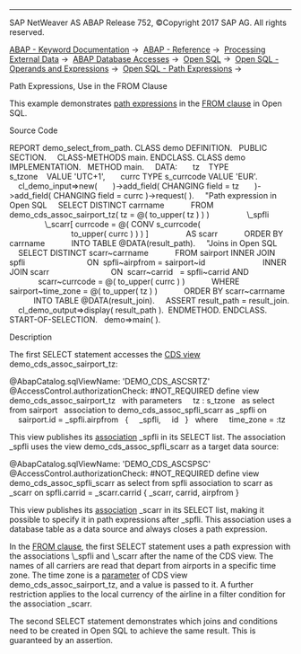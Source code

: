   

* * *

SAP NetWeaver AS ABAP Release 752, ©Copyright 2017 SAP AG. All rights reserved.

[ABAP - Keyword Documentation](javascript:call_link\('abenabap.htm'\)) →  [ABAP - Reference](javascript:call_link\('abenabap_reference.htm'\)) →  [Processing External Data](javascript:call_link\('abenabap_language_external_data.htm'\)) →  [ABAP Database Accesses](javascript:call_link\('abenabap_sql.htm'\)) →  [Open SQL](javascript:call_link\('abenopensql.htm'\)) →  [Open SQL - Operands and Expressions](javascript:call_link\('abenopen_sql_operands.htm'\)) →  [Open SQL - Path Expressions](javascript:call_link\('abenopen_sql_path.htm'\)) → 

Path Expressions, Use in the FROM Clause

This example demonstrates [path expressions](javascript:call_link\('abenopen_sql_path.htm'\)) in the [FROM clause](javascript:call_link\('abapfrom_clause.htm'\)) in Open SQL.

Source Code

REPORT demo\_select\_from\_path.
CLASS demo DEFINITION.
  PUBLIC SECTION.
    CLASS-METHODS main.
ENDCLASS.
CLASS demo IMPLEMENTATION.
  METHOD main.
    DATA:
      tz    TYPE s\_tzone    VALUE 'UTC+1',
      currc TYPE s\_currcode VALUE 'EUR'.
    cl\_demo\_input=>new(
      )->add\_field( CHANGING field = tz
      )->add\_field( CHANGING field = currc )->request( ).
    "Path expression in Open SQL
    SELECT DISTINCT carrname
           FROM demo\_cds\_assoc\_sairport\_tz( tz = @( to\_upper( tz ) ) )
                \\\_spfli
                \\\_scarr\[ currcode = @( CONV s\_currcode(
                                              to\_upper( currc ) ) ) \]
                AS scarr
           ORDER BY carrname
           INTO TABLE @DATA(result\_path).
    "Joins in Open SQL
    SELECT DISTINCT scarr~carrname
           FROM sairport INNER JOIN spfli
                           ON  spfli~airpfrom = sairport~id
                         INNER JOIN scarr
                           ON  scarr~carrid   = spfli~carrid AND
                               scarr~currcode = @( to\_upper( currc ) )
           WHERE sairport~time\_zone = @( to\_upper( tz ) )
           ORDER BY scarr~carrname
           INTO TABLE @DATA(result\_join).
    ASSERT result\_path = result\_join.
    cl\_demo\_output=>display( result\_path ).  ENDMETHOD.
ENDCLASS.
START-OF-SELECTION.
  demo=>main( ).

Description

The first SELECT statement accesses the [CDS view](javascript:call_link\('abencds_view_glosry.htm'\) "Glossary Entry") demo\_cds\_assoc\_sairport\_tz:

@AbapCatalog.sqlViewName: 'DEMO\_CDS\_ASCSRTZ'
@AccessControl.authorizationCheck: #NOT\_REQUIRED
define view demo\_cds\_assoc\_sairport\_tz
  with parameters
    tz : s\_tzone
  as select from sairport
  association to demo\_cds\_assoc\_spfli\_scarr as \_spfli on
    sairport.id = \_spfli.airpfrom
  {
    \_spfli,
    id
  }
  where
    time\_zone = :tz

This view publishes its [association](javascript:call_link\('abencds_f1_association.htm'\)) \_spfli in its SELECT list. The association \_spfli uses the view demo\_cds\_assoc\_spfli\_scarr as a target data source:

@AbapCatalog.sqlViewName: 'DEMO\_CDS\_ASCSPSC'
@AccessControl.authorizationCheck: #NOT\_REQUIRED
define view demo\_cds\_assoc\_spfli\_scarr
as select from
spfli
association to scarr as \_scarr on
spfli.carrid = \_scarr.carrid
{
\_scarr,
carrid,
airpfrom
}    

This view publishes its [association](javascript:call_link\('abencds_f1_association.htm'\)) \_scarr in its SELECT list, making it possible to specify it in path expressions after \_spfli. This association uses a database table as a data source and always closes a path expression.

In the [FROM clause](javascript:call_link\('abapfrom_clause.htm'\)), the first SELECT statement uses a path expression with the associations \\\_spfli and \\\_scarr after the name of the CDS view. The names of all carriers are read that depart from airports in a specific time zone. The time zone is a [parameter](javascript:call_link\('abencds_f1_func_parameter_list.htm'\)) of CDS view demo\_cds\_assoc\_sairport\_tz, and a value is passed to it. A further restriction applies to the local currency of the airline in a filter condition for the association \_scarr.

The second SELECT statement demonstrates which joins and conditions need to be created in Open SQL to achieve the same result. This is guaranteed by an assertion.